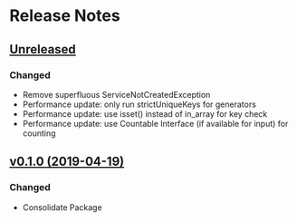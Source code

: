 # Release Notes

## [Unreleased](https://github.com/ixocreate/collection/compare/0.1.0...develop)
### Changed
- Remove superfluous ServiceNotCreatedException
- Performance update: only run strictUniqueKeys for generators
- Performance update: use isset() instead of in_array for key check
- Performance update: use Countable Interface (if available for input) for counting

## [v0.1.0 (2019-04-19)](https://github.com/ixocreate/collection/compare/master...0.1.0)
### Changed
- Consolidate Package

